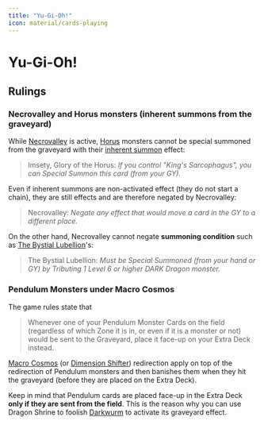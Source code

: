 ```yaml
---
title: "Yu-Gi-Oh!"
icon: material/cards-playing
---
```


# Yu-Gi-Oh!

## Rulings

### Necrovalley and Horus monsters (inherent summons from the graveyard)

While [Necrovalley] is active,
[Horus] monsters cannot be special summoned from the graveyard with their [inherent summon] effect:

> Imsety, Glory of the Horus:
> _If you control "King's Sarcophagus", you can Special Summon this card (from your GY)._

Even if inherent summons are non-activated effect (they do not start a chain),
they are still effects and are therefore negated by Necrovalley:

> Necrovalley:
> _Negate any effect that would move a card in the GY to a different place._

On the other hand,
Necrovalley cannot negate **summoning condition** such as [The Bystial Lubellion]'s:

> The Bystial Lubellion:
> _Must be Special Summoned (from your hand or GY) by Tributing 1 Level 6 or higher DARK Dragon monster._

[Necrovalley]: https://yugipedia.com/wiki/Necrovalley
[Horus]: https://yugipedia.com/wiki/Imsety,_Glory_of_Horus
[The Bystial Lubellion]: https://yugipedia.com/wiki/The_Bystial_Lubellion
[inherent summon]: https://ygoprodeck.com/article/important-yu-gi-oh-rulings-inherent-summons-16080

### Pendulum Monsters under Macro Cosmos

The game rules state that

> Whenever one of your Pendulum Monster Cards on the field
> (regardless of which Zone it is in, or even if it is a monster or not)
> would be sent to the Graveyard,
> place it face-up on your Extra Deck instead.

[Macro Cosmos] (or [Dimension Shifter]) redirection
apply on top of the redirection of Pendulum monsters
and then banishes them when they hit the graveyard (before they are placed on the Extra Deck).

Keep in mind that Pendulum cards are placed face-up in the Extra Deck
**only if they are sent from the field**.
This is the reason why you can use Dragon Shrine to foolish [Darkwurm]
to activate its graveyard effect.

[Macro Cosmos]: https://yugipedia.com/wiki/Macro_Cosmos
[Dimension Shifter]: https://yugipedia.com/wiki/Dimension_Shifter
[Darkwurm]: https://yugipedia.com/wiki/Supreme_King_Dragon_Darkwurm
